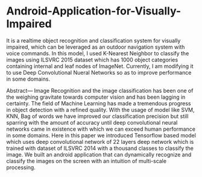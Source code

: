 # Android-Application-for-Visually-Impaired

It is a realtime object recognition and classification system for visually impaired, which can be leveraged as an outdoor navigation system with voice commands. In this model, I used K-Nearest Neighbor to classify the images using ILSVRC 2015 dataset which has 1000 object categories containing internal and leaf nodes of ImageNet. Currently, I am modifying it to use Deep Convolutional Nueral Networks so as to improve performance in some domains.

Abstract— Image Recognition and the image classification has been one of the weighing gravitate towards computer vision and has been lagging in certainty. The field of Machine Learning has made a tremendous progress in object detection with a refined quality. With the usage of model like SVM, KNN, Bag of words we have improved our classification precision but still sparring with the amount of accuracy until deep convolutional neural networks came in existence with which we can exceed human performance in some domains. Here in this paper we introduced Tensorflow based model which uses deep convolutional network of 22 layers deep network which is trained with dataset of ILSVRC 2014 with a thousand classes to classify the image. We built an android application that can dynamically recognize and classify the images on the screen with an intuition of multi-scale processing.

